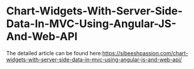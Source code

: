 # Chart-Widgets-With-Server-Side-Data-In-MVC-Using-Angular-JS-And-Web-API

The detailed article can be found here:https://sibeeshpassion.com/chart-widgets-with-server-side-data-in-mvc-using-angular-js-and-web-api/
